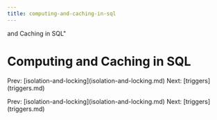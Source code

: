 ```yaml
---
title: computing-and-caching-in-sql
---
```


and Caching in SQL\"

# Computing and Caching in SQL

Prev:
\[isolation-and-locking](isolation-and-locking.md)
Next: \[triggers](triggers.md)

Prev:
\[isolation-and-locking](isolation-and-locking.md)
Next: \[triggers](triggers.md)
